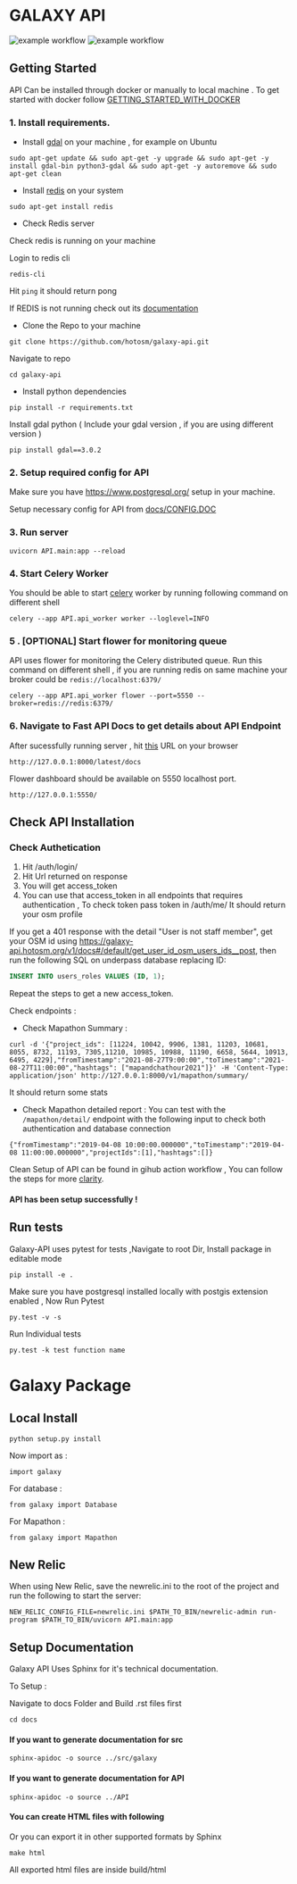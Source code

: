 # GALAXY API
![example workflow](https://github.com/hotosm/galaxy-api/actions/workflows/Unit-Test.yml/badge.svg)
![example workflow](https://github.com/hotosm/galaxy-api/actions/workflows/locust.yml/badge.svg)

## Getting Started

API Can be installed through docker or manually to local machine .
To get started with docker follow [GETTING_STARTED_WITH_DOCKER](https://github.com/hotosm/galaxy-api/blob/develop/docs/GETTING_STARTED_WITH_DOCKER.md)

### 1. Install requirements.

- Install [gdal](https://gdal.org/index.html) on your machine , for example on Ubuntu

```
sudo apt-get update && sudo apt-get -y upgrade && sudo apt-get -y install gdal-bin python3-gdal && sudo apt-get -y autoremove && sudo apt-get clean

```
- Install [redis](https://redis.io/docs/getting-started/installation/) on your system

```
sudo apt-get install redis
```

- Check Redis server

Check redis is running on your machine

Login to redis cli

```
redis-cli
```

Hit ```ping``` it should return pong

If REDIS is not running check out its [documentation](https://redis.io/docs/getting-started/)

- Clone the Repo to your machine

```
git clone https://github.com/hotosm/galaxy-api.git
```

Navigate to repo

```
cd galaxy-api
```

- Install python dependencies

```
pip install -r requirements.txt
```

Install gdal python ( Include your gdal version , if you are using different version )

```
pip install gdal==3.0.2
```

### 2. Setup required config for API

Make sure you have https://www.postgresql.org/ setup in your machine.

Setup necessary config for API from [docs/CONFIG.DOC](https://github.com/hotosm/galaxy-api/blob/develop/docs/CONFIG_DOC.md)

### 3. Run server

```
uvicorn API.main:app --reload
```

### 4. Start Celery Worker
You should be able to start [celery](https://docs.celeryq.dev/en/stable/getting-started/first-steps-with-celery.html#running-the-celery-worker-server) worker  by running following command on different shell

```
celery --app API.api_worker worker --loglevel=INFO
```

### 5 . [OPTIONAL] Start flower for monitoring queue

API uses flower for monitoring the Celery distributed queue. Run this command on different shell , if you are running redis on same machine your broker could be ```redis://localhost:6379/```

```
celery --app API.api_worker flower --port=5550 --broker=redis://redis:6379/
```

### 6. Navigate to Fast API Docs to get details about API Endpoint

After sucessfully running server , hit [this](http://127.0.0.1:8000/latest/docs) URL on your browser

```
http://127.0.0.1:8000/latest/docs
```

Flower dashboard should be available on 5550 localhost port.

```
http://127.0.0.1:5550/
```

## Check API Installation
### Check Authetication

1. Hit /auth/login/
2. Hit Url returned on response
3. You will get access_token
4. You can use that access_token in all endpoints that requires authentication , To check token pass token in /auth/me/ It should return your osm profile

If you get a 401 response with the detail "User is not staff member", get your OSM id using https://galaxy-api.hotosm.org/v1/docs#/default/get_user_id_osm_users_ids__post, then run the following SQL on underpass database replacing ID:

```sql
INSERT INTO users_roles VALUES (ID, 1);
```

Repeat the steps to get a new access_token.

Check endpoints :

- Check Mapathon Summary :

```
curl -d '{"project_ids": [11224, 10042, 9906, 1381, 11203, 10681, 8055, 8732, 11193, 7305,11210, 10985, 10988, 11190, 6658, 5644, 10913, 6495, 4229],"fromTimestamp":"2021-08-27T9:00:00","toTimestamp":"2021-08-27T11:00:00","hashtags": ["mapandchathour2021"]}' -H 'Content-Type: application/json' http://127.0.0.1:8000/v1/mapathon/summary/
```
  It should return some stats

- Check Mapathon detailed report :
  You can test  with the `/mapathon/detail/` endpoint  with the following input to check both authentication and database connection

```
{"fromTimestamp":"2019-04-08 10:00:00.000000","toTimestamp":"2019-04-08 11:00:00.000000","projectIds":[1],"hashtags":[]}
```

Clean Setup of API can be found in gihub action workflow , You can follow the steps for more [clarity](https://github.com/hotosm/galaxy-api/actions/workflows/build.yml).  

#### API has been setup successfully !


## Run tests

Galaxy-API uses pytest for tests ,Navigate to root Dir, Install package in editable mode


```
pip install -e .
```


Make sure you have postgresql installed locally with postgis extension enabled , Now Run Pytest


```
py.test -v -s
```


Run Individual tests

```
py.test -k test function name
```


# Galaxy Package

## Local Install


```
python setup.py install
```

Now import as :

```import galaxy```

For database :

```from galaxy import Database```

For Mapathon :

```from galaxy import Mapathon```

## New Relic
When using New Relic, save the newrelic.ini to the root of the project and run the following to start the server:

```NEW_RELIC_CONFIG_FILE=newrelic.ini $PATH_TO_BIN/newrelic-admin run-program $PATH_TO_BIN/uvicorn API.main:app```

## Setup Documentation

Galaxy API Uses Sphinx for it's technical documentation.

To Setup  :

Navigate to docs Folder and Build .rst files first

``` cd docs ```
#### If you want to generate documentation for src
``` sphinx-apidoc -o source ../src/galaxy ```
#### If you want to generate documentation for API
``` sphinx-apidoc -o source ../API ```

#### You can create HTML files with following
Or you can export it in other supported formats by Sphinx

``` make html ```

All exported html files are inside build/html
